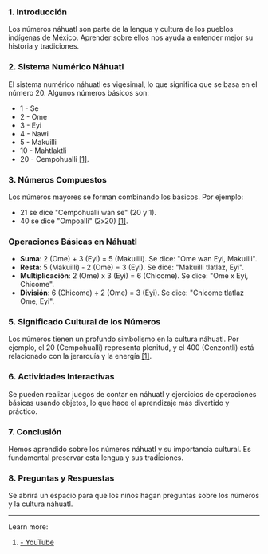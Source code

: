 ### 1. Introducción
Los números náhuatl son parte de la lengua y cultura de los pueblos indígenas de México. Aprender sobre ellos nos ayuda a entender mejor su historia y tradiciones.

### 2. Sistema Numérico Náhuatl
El sistema numérico náhuatl es vigesimal, lo que significa que se basa en el número 20. Algunos números básicos son:
- 1 - Se
- 2 - Ome
- 3 - Eyi
- 4 - Nawi
- 5 - Makuilli
- 10 - Mahtlaktli
- 20 - Cempohualli [[1]](https://www.youtube.com/watch?v=-2UNahmxrNE).

### 3. Números Compuestos
Los números mayores se forman combinando los básicos. Por ejemplo:
- 21 se dice "Cempohualli wan se" (20 y 1).
- 40 se dice "Ompoalli" (2x20) [[1]](https://www.youtube.com/watch?v=-2UNahmxrNE).

### Operaciones Básicas en Náhuatl
- **Suma**: 2 (Ome) + 3 (Eyi) = 5 (Makuilli). Se dice: "Ome wan Eyi, Makuilli".
- **Resta**: 5 (Makuilli) - 2 (Ome) = 3 (Eyi). Se dice: "Makuilli tlatlaz, Eyi".
- **Multiplicación**: 2 (Ome) x 3 (Eyi) = 6 (Chicome). Se dice: "Ome x Eyi, Chicome".
- **División**: 6 (Chicome) ÷ 2 (Ome) = 3 (Eyi). Se dice: "Chicome tlatlaz Ome, Eyi".

### 5. Significado Cultural de los Números
Los números tienen un profundo simbolismo en la cultura náhuatl. Por ejemplo, el 20 (Cempohualli) representa plenitud, y el 400 (Cenzontli) está relacionado con la jerarquía y la energía [[1]](https://www.youtube.com/watch?v=-2UNahmxrNE).

### 6. Actividades Interactivas
Se pueden realizar juegos de contar en náhuatl y ejercicios de operaciones básicas usando objetos, lo que hace el aprendizaje más divertido y práctico.

### 7. Conclusión
Hemos aprendido sobre los números náhuatl y su importancia cultural. Es fundamental preservar esta lengua y sus tradiciones.

### 8. Preguntas y Respuestas
Se abrirá un espacio para que los niños hagan preguntas sobre los números y la cultura náhuatl.

---
Learn more:
1. [- YouTube](https://www.youtube.com/watch?v=-2UNahmxrNE)


